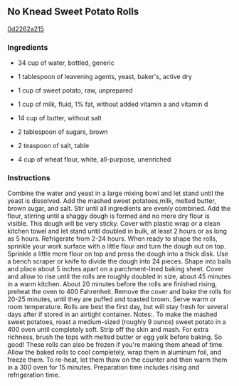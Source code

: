 ## No Knead Sweet Potato Rolls

[0d2262a215](http://www.food.com/recipe/no-knead-sweet-potato-rolls-508861)

### Ingredients

 - 34 cup of water, bottled, generic

 - 1 tablespoon of leavening agents, yeast, baker's, active dry

 - 1 cup of sweet potato, raw, unprepared

 - 1 cup of milk, fluid, 1% fat, without added vitamin a and vitamin d

 - 14 cup of butter, without salt

 - 2 tablespoon of sugars, brown

 - 2 teaspoon of salt, table

 - 4 cup of wheat flour, white, all-purpose, unenriched

### Instructions

Combine the water and yeast in a large mixing bowl and let stand until the yeast is dissolved. Add the mashed sweet potatoes,milk, melted butter, brown sugar, and salt. Stir until all ingredients are evenly combined. Add the flour, stirring until a shaggy dough is formed and no more dry flour is visible. This dough will be very sticky. Cover with plastic wrap or a clean kitchen towel and let stand until doubled in bulk, at least 2 hours or as long as 5 hours. Refrigerate from 2-24 hours. When ready to shape the rolls, sprinkle your work surface with a little flour and turn the dough out on top. Sprinkle a little more flour on top and press the dough into a thick disk. Use a bench scraper or knife to divide the dough into 24 pieces. Shape into balls and place about 5 inches apart on a parchment-lined baking sheet. Cover and allow to rise until the rolls are roughly doubled in size, about 45 minutes in a warm kitchen. About 20 minutes before the rolls are finished rising, preheat the oven to 400 Fahrenheit. Remove the cover and bake the rolls for 20-25 minutes, until they are puffed and toasted brown. Serve warm or room temperature. Rolls are best the first day, but will stay fresh for several days after if stored in an airtight container. Notes:. To make the mashed sweet potatoes, roast a medium-sized (roughly 9 ounce) sweet potato in a 400 oven until completely soft. Strip off the skin and mash. For extra richness, brush the tops with melted butter or egg yolk before baking. So good! These rolls can also be frozen if you're making them ahead of time. Allow the baked rolls to cool completely, wrap them in aluminum foil, and freeze them. To re-heat, let them thaw on the counter and then warm them in a 300 oven for 15 minutes. Preparation time includes rising and refrigeration time.